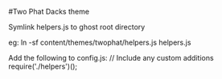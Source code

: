 #Two Phat Dacks theme

Symlink helpers.js to ghost root directory

eg:
    ln -sf content/themes/twophat/helpers.js helpers.js

Add the following to config.js:
    // Include any custom additions
    require('./helpers')();
